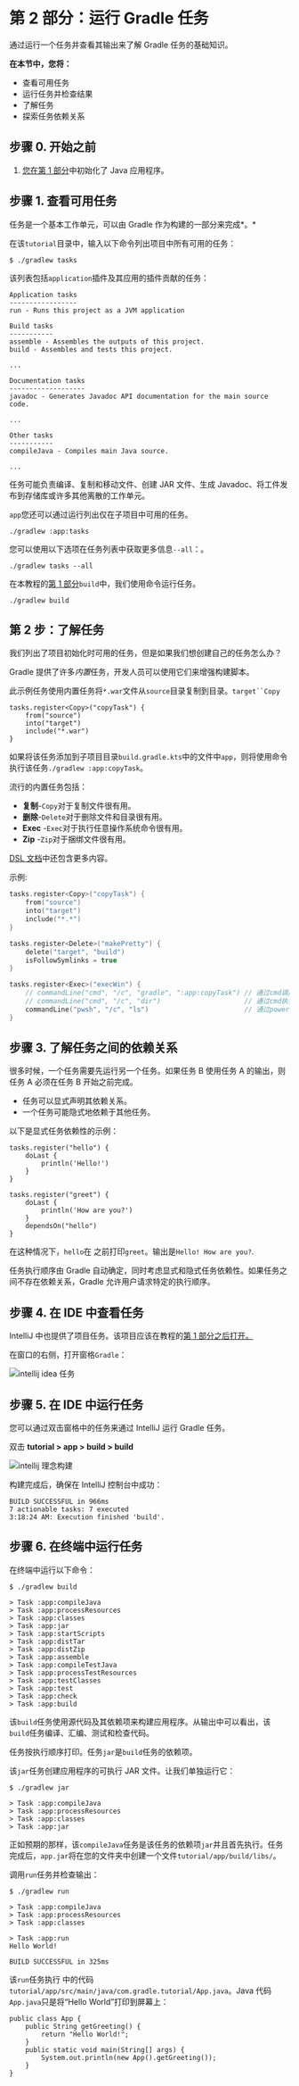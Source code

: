 # 第 2 部分：运行 Gradle 任务

通过运行一个任务并查看其输出来了解 Gradle 任务的基础知识。

**在本节中，您将：**

- 查看可用任务
- 运行任务并检查结果
- 了解任务
- 探索任务依赖关系



## 步骤 0. 开始之前

1. [您在第 1 部分](https://docs.gradle.org/8.5/userguide/part1_gradle_init.html#part1_begin)中初始化了 Java 应用程序。



## 步骤 1. 查看可用任务

任务是一个基本工作单元，可以由 Gradle 作为构建的一部分来完成*。*

在该`tutorial`目录中，输入以下命令列出项目中所有可用的任务：

```
$ ./gradlew tasks
```

该列表包括`application`插件及其应用的插件贡献的任务：

```
Application tasks
-----------------
run - Runs this project as a JVM application

Build tasks
-----------
assemble - Assembles the outputs of this project.
build - Assembles and tests this project.

...

Documentation tasks
-------------------
javadoc - Generates Javadoc API documentation for the main source code.

...

Other tasks
-----------
compileJava - Compiles main Java source.

...
```

任务可能负责编译、复制和移动文件、创建 JAR 文件、生成 Javadoc、将工件发布到存储库或许多其他离散的工作单元。

`app`您还可以通过运行列出仅在子项目中可用的任务。

```
./gradlew :app:tasks
```

您可以使用以下选项在任务列表中获取更多信息`--all`：。

```
./gradlew tasks --all
```

在本教程的[第 1 部分](https://docs.gradle.org/8.5/userguide/part1_gradle_init.html#part1_begin)`build`中，我们使用命令运行任务。

```
./gradlew build
```



## 第 2 步：了解任务

我们列出了项目初始化时可用的任务，但是如果我们想创建自己的任务怎么办？

Gradle 提供了许多*内置*任务，开发人员可以使用它们来增强构建脚本。

此示例任务使用内置任务将`*.war`文件从`source`目录复制到目录。`target``Copy`

```
tasks.register<Copy>("copyTask") {
    from("source")
    into("target")
    include("*.war")
}
```

如果将该任务添加到子项目目录`build.gradle.kts`中的文件中`app`，则将使用命令 执行该任务`./gradlew :app:copyTask`。

流行的内置任务包括：

- **复制**-`Copy`对于复制文件很有用。
- **删除**-`Delete`对于删除文件和目录很有用。
- **Exec** -`Exec`对于执行任意操作系统命令很有用。
- **Zip** -`Zip`对于捆绑文件很有用。

[DSL 文档](https://docs.gradle.org/8.5/kotlin-dsl/gradle/org.gradle.api.tasks/-delete/index.html)中还包含更多内容。

示例:

```kotlin
tasks.register<Copy>("copyTask") {
    from("source")
    into("target")
    include("*.*")
}

tasks.register<Delete>("makePretty") {
    delete("target", "build")
    isFollowSymlinks = true
}

tasks.register<Exec>("execWin") {
    // commandLine("cmd", "/c", "gradle", ":app:copyTask") // 通过cmd调用 gradle或者其他命令
    // commandLine("cmd", "/c", "dir")					   // 通过cmd执行windows指令
    commandLine("pwsh", "/c", "ls")						   // 通过powershell执行指令
}
```



## 步骤 3. 了解任务之间的依赖关系

很多时候，一个任务需要先运行另一个任务。如果任务 B 使用任务 A 的输出，则任务 A 必须在任务 B 开始之前完成。

- 任务可以显式声明其依赖关系。
- 一个任务可能隐式地依赖于其他任务。

以下是显式任务依赖性的示例：

```
tasks.register("hello") {
    doLast {
        println('Hello!')
    }
}

tasks.register("greet") {
    doLast {
        println('How are you?')
    }
    dependsOn("hello")
}
```

在这种情况下，`hello`在 之前打印`greet`。输出是`Hello! How are you?`.

任务执行顺序由 Gradle 自动确定，同时考虑显式和隐式任务依赖性。如果任务之间不存在依赖关系，Gradle 允许用户请求特定的执行顺序。



## 步骤 4. 在 IDE 中查看任务

IntelliJ 中也提供了项目任务。该项目应该在教程的[第 1 部分之后打开。](https://docs.gradle.org/8.5/userguide/part1_gradle_init.html#part1_begin)

在窗口的右侧，打开窗格`Gradle`：

![intellij idea 任务](./assets/intellij-idea-tasks.png)



## 步骤 5. 在 IDE 中运行任务

您可以通过双击窗格中的任务来通过 IntelliJ 运行 Gradle 任务。

双击 **tutorial > app > build > build**

![intellij 理念构建](./assets/intellij-idea-build.png)

构建完成后，确保在 IntelliJ 控制台中成功：

```
BUILD SUCCESSFUL in 966ms
7 actionable tasks: 7 executed
3:18:24 AM: Execution finished 'build'.
```



## 步骤 6. 在终端中运行任务

在终端中运行以下命令：

```
$ ./gradlew build
```

```
> Task :app:compileJava
> Task :app:processResources
> Task :app:classes
> Task :app:jar
> Task :app:startScripts
> Task :app:distTar
> Task :app:distZip
> Task :app:assemble
> Task :app:compileTestJava
> Task :app:processTestResources
> Task :app:testClasses
> Task :app:test
> Task :app:check
> Task :app:build
```

该`build`任务使用源代码及其依赖项来构建应用程序。从输出中可以看出，该`build`任务编译、汇编、测试和检查代码。

任务按执行顺序打印。任务`jar`是`build`任务的依赖项。

该`jar`任务创建应用程序的可执行 JAR 文件。让我们单独运行它：

```
$ ./gradlew jar
```

```
> Task :app:compileJava
> Task :app:processResources
> Task :app:classes
> Task :app:jar
```

正如预期的那样，该`compileJava`任务是该任务的依赖项`jar`并且首先执行。任务完成后，`app.jar`将在您的文件夹中创建一个文件`tutorial/app/build/libs/`。

调用`run`任务并检查输出：

```
$ ./gradlew run
```

```
> Task :app:compileJava
> Task :app:processResources
> Task :app:classes

> Task :app:run
Hello World!

BUILD SUCCESSFUL in 325ms
```

该`run`任务执行 中的代码`tutorial/app/src/main/java/com.gradle.tutorial/App.java`。Java 代码`App.java`只是将“Hello World”打印到屏幕上：

```
public class App {
    public String getGreeting() {
        return "Hello World!";
    }
    public static void main(String[] args) {
        System.out.println(new App().getGreeting());
    }
}
```